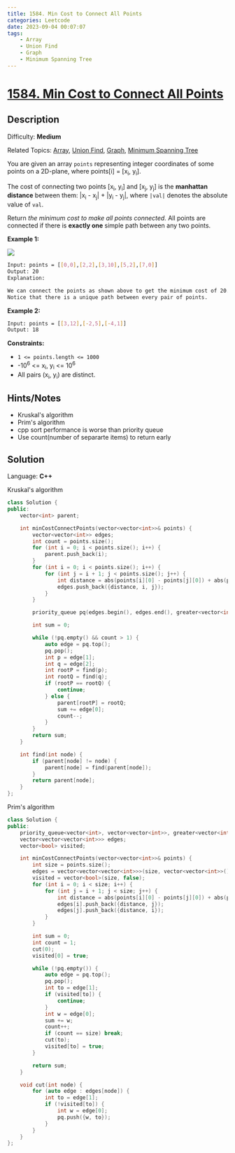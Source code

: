 ```yaml
---
title: 1584. Min Cost to Connect All Points
categories: Leetcode
date: 2023-09-04 00:07:07
tags:
    - Array
    - Union Find
    - Graph
    - Minimum Spanning Tree
---
```


# [1584\. Min Cost to Connect All Points](https://leetcode.com/problems/min-cost-to-connect-all-points/)

## Description

Difficulty: **Medium**

Related Topics: [Array](https://leetcode.com/tag/https://leetcode.com/tag/array//), [Union Find](https://leetcode.com/tag/https://leetcode.com/tag/union-find//), [Graph](https://leetcode.com/tag/https://leetcode.com/tag/graph//), [Minimum Spanning Tree](https://leetcode.com/tag/https://leetcode.com/tag/minimum-spanning-tree//)

You are given an array `points` representing integer coordinates of some points on a 2D-plane, where points[i] = [x<sub>i</sub>, y<sub>i</sub>].

The cost of connecting two points [x<sub>i</sub>, y<sub>i</sub>] and [x<sub>j</sub>, y<sub>j</sub>] is the **manhattan distance** between them: |x<sub>i</sub> - x<sub>j</sub>| + |y<sub>i</sub> - y<sub>j</sub>|, where `|val|` denotes the absolute value of `val`.

Return _the minimum cost to make all points connected._ All points are connected if there is **exactly one** simple path between any two points.

**Example 1:**

![](https://assets.leetcode.com/uploads/2020/08/26/d.png)

```bash
Input: points = [[0,0],[2,2],[3,10],[5,2],[7,0]]
Output: 20
Explanation:

We can connect the points as shown above to get the minimum cost of 20.
Notice that there is a unique path between every pair of points.
```

**Example 2:**

```bash
Input: points = [[3,12],[-2,5],[-4,1]]
Output: 18
```

**Constraints:**

* `1 <= points.length <= 1000`
* -10<sup>6</sup> <= x<sub>i</sub>, y<sub>i</sub> <= 10<sup>6</sup>
* All pairs (x<sub>i</sub>, y<sub>i</sub>) are distinct.

## Hints/Notes

* Kruskal's algorithm
* Prim's algorithm
* cpp sort performance is worse than priority queue
* Use count(number of separarte items) to return early

## Solution

Language: **C++**

Kruskal's algorithm

```C++
class Solution {
public:
    vector<int> parent;

    int minCostConnectPoints(vector<vector<int>>& points) {
        vector<vector<int>> edges;
        int count = points.size();
        for (int i = 0; i < points.size(); i++) {
            parent.push_back(i);
        }
        for (int i = 0; i < points.size(); i++) {
            for (int j = i + 1; j < points.size(); j++) {
                int distance = abs(points[i][0] - points[j][0]) + abs(points[i][1] - points[j][1]);
                edges.push_back({distance, i, j});
            }
        }

        priority_queue pq(edges.begin(), edges.end(), greater<vector<int>>());

        int sum = 0;

        while (!pq.empty() && count > 1) {
            auto edge = pq.top();
            pq.pop();
            int p = edge[1];
            int q = edge[2];
            int rootP = find(p);
            int rootQ = find(q);
            if (rootP == rootQ) {
                continue;
            } else {
                parent[rootP] = rootQ;
                sum += edge[0];
                count--;
            }
        }
        return sum;
    }

    int find(int node) {
        if (parent[node] != node) {
            parent[node] = find(parent[node]);
        }
        return parent[node];
    }
};
```

Prim's algorithm

```C++
class Solution {
public:
    priority_queue<vector<int>, vector<vector<int>>, greater<vector<int>>> pq;
    vector<vector<vector<int>>> edges;
    vector<bool> visited;

    int minCostConnectPoints(vector<vector<int>>& points) {
        int size = points.size();
        edges = vector<vector<vector<int>>>(size, vector<vector<int>>());
        visited = vector<bool>(size, false);
        for (int i = 0; i < size; i++) {
            for (int j = i + 1; j < size; j++) {
                int distance = abs(points[i][0] - points[j][0]) + abs(points[i][1] - points[j][1]);
                edges[i].push_back({distance, j});
                edges[j].push_back({distance, i});
            }
        }

        int sum = 0;
        int count = 1;
        cut(0);
        visited[0] = true;

        while (!pq.empty()) {
            auto edge = pq.top();
            pq.pop();
            int to = edge[1];
            if (visited[to]) {
                continue;
            }
            int w = edge[0];
            sum += w;
            count++;
            if (count == size) break;
            cut(to);
            visited[to] = true;
        }

        return sum;
    }

    void cut(int node) {
        for (auto edge : edges[node]) {
            int to = edge[1];
            if (!visited[to]) {
                int w = edge[0];
                pq.push({w, to});
            }
        }
    }
};
```
